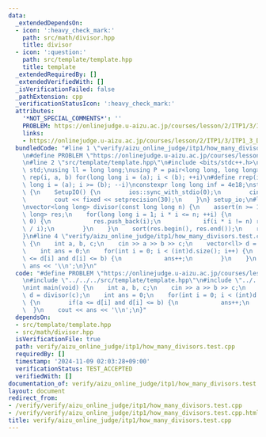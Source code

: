 ```yaml
---
data:
  _extendedDependsOn:
  - icon: ':heavy_check_mark:'
    path: src/math/divisor.hpp
    title: divisor
  - icon: ':question:'
    path: src/template/template.hpp
    title: template
  _extendedRequiredBy: []
  _extendedVerifiedWith: []
  _isVerificationFailed: false
  _pathExtension: cpp
  _verificationStatusIcon: ':heavy_check_mark:'
  attributes:
    '*NOT_SPECIAL_COMMENTS*': ''
    PROBLEM: https://onlinejudge.u-aizu.ac.jp/courses/lesson/2/ITP1/3/ITP1_3_D
    links:
    - https://onlinejudge.u-aizu.ac.jp/courses/lesson/2/ITP1/3/ITP1_3_D
  bundledCode: "#line 1 \"verify/aizu_online_judge/itp1/how_many_divisors.test.cpp\"\
    \n#define PROBLEM \"https://onlinejudge.u-aizu.ac.jp/courses/lesson/2/ITP1/3/ITP1_3_D\"\
    \n#line 2 \"src/template/template.hpp\"\n#include <bits/stdc++.h>\nusing namespace\
    \ std;\nusing ll = long long;\nusing P = pair<long long, long long>;\n#define\
    \ rep(i, a, b) for(long long i = (a); i < (b); ++i)\n#define rrep(i, a, b) for(long\
    \ long i = (a); i >= (b); --i)\nconstexpr long long inf = 4e18;\nstruct SetupIO\
    \ {\n    SetupIO() {\n        ios::sync_with_stdio(0);\n        cin.tie(0);\n\
    \        cout << fixed << setprecision(30);\n    }\n} setup_io;\n#line 3 \"src/math/divisor.hpp\"\
    \nvector<long long> divisor(const long long n) {\n    assert(n >= 1);\n    vector<long\
    \ long> res;\n    for(long long i = 1; i * i <= n; ++i) {\n        if(n % i ==\
    \ 0) {\n            res.push_back(i);\n            if(i * i != n) res.emplace_back(n\
    \ / i);\n        }\n    }\n    sort(res.begin(), res.end());\n    return res;\n\
    }\n#line 4 \"verify/aizu_online_judge/itp1/how_many_divisors.test.cpp\"\nint main(void)\
    \ {\n    int a, b, c;\n    cin >> a >> b >> c;\n    vector<ll> d = divisor(c);\n\
    \    int ans = 0;\n    for(int i = 0; i < (int)d.size(); i++) {\n        if(a\
    \ <= d[i] and d[i] <= b) {\n            ans++;\n        }\n    }\n    cout <<\
    \ ans << '\\n';\n}\n"
  code: "#define PROBLEM \"https://onlinejudge.u-aizu.ac.jp/courses/lesson/2/ITP1/3/ITP1_3_D\"\
    \n#include \"../../../src/template/template.hpp\"\n#include \"../../../src/math/divisor.hpp\"\
    \nint main(void) {\n    int a, b, c;\n    cin >> a >> b >> c;\n    vector<ll>\
    \ d = divisor(c);\n    int ans = 0;\n    for(int i = 0; i < (int)d.size(); i++)\
    \ {\n        if(a <= d[i] and d[i] <= b) {\n            ans++;\n        }\n  \
    \  }\n    cout << ans << '\\n';\n}"
  dependsOn:
  - src/template/template.hpp
  - src/math/divisor.hpp
  isVerificationFile: true
  path: verify/aizu_online_judge/itp1/how_many_divisors.test.cpp
  requiredBy: []
  timestamp: '2024-11-09 02:03:28+09:00'
  verificationStatus: TEST_ACCEPTED
  verifiedWith: []
documentation_of: verify/aizu_online_judge/itp1/how_many_divisors.test.cpp
layout: document
redirect_from:
- /verify/verify/aizu_online_judge/itp1/how_many_divisors.test.cpp
- /verify/verify/aizu_online_judge/itp1/how_many_divisors.test.cpp.html
title: verify/aizu_online_judge/itp1/how_many_divisors.test.cpp
---
```

